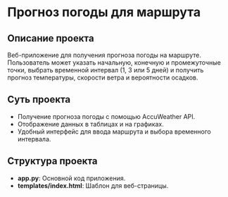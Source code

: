 # Прогноз погоды для маршрута

## Описание проекта

Веб-приложение для получения прогноза погоды на маршруте. Пользователь может указать начальную, конечную и промежуточные точки, выбрать временной интервал (1, 3 или 5 дней) и получить прогноз температуры, скорости ветра и вероятности осадков.

## Суть проекта
- Получение прогноза погоды с помощью AccuWeather API.
- Отображение данных в таблицах и на графиках.
- Удобный интерфейс для ввода маршрута и выбора временного интервала.

## Структура проекта
- **app.py**: Основной код приложения.
- **templates/index.html**: Шаблон для веб-страницы.

